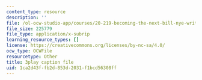```yaml
---
content_type: resource
description: ''
file: /ol-ocw-studio-app/courses/20-219-becoming-the-next-bill-nye-writing-and-hosting-the-educational-show-january-iap-2015/1ca2d43ffb2d853d2031f1bcd56308ff_AjK2zF9yN0k.srt
file_size: 225779
file_type: application/x-subrip
learning_resource_types: []
license: https://creativecommons.org/licenses/by-nc-sa/4.0/
ocw_type: OCWFile
resourcetype: Other
title: 3play caption file
uid: 1ca2d43f-fb2d-853d-2031-f1bcd56308ff
---
```

